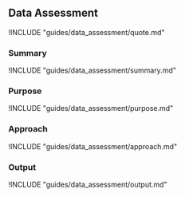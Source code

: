 ## Data Assessment

!INCLUDE "guides/data_assessment/quote.md"

### Summary

!INCLUDE "guides/data_assessment/summary.md"

### Purpose

!INCLUDE "guides/data_assessment/purpose.md"

### Approach

!INCLUDE "guides/data_assessment/approach.md"

### Output

!INCLUDE "guides/data_assessment/output.md"
